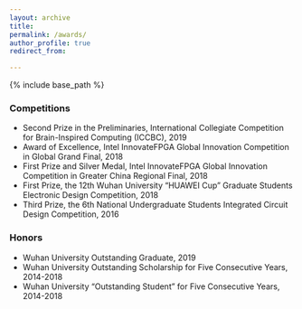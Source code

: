 ```yaml
---
layout: archive
title: 
permalink: /awards/
author_profile: true
redirect_from:

---
```


{% include base_path %}

### Competitions 
* Second Prize in the Preliminaries, International Collegiate Competition for Brain-Inspired Computing (ICCBC), 2019
* Award of Excellence, Intel InnovateFPGA Global Innovation Competition in Global Grand Final, 2018
* First Prize and Silver Medal, Intel InnovateFPGA Global Innovation Competition in Greater China Regional Final, 2018
* First Prize, the 12th Wuhan University “HUAWEI Cup” Graduate Students Electronic Design Competition, 2018
* Third Prize, the 6th National Undergraduate Students Integrated Circuit Design Competition, 2016


### Honors 
* Wuhan University Outstanding Graduate, 2019
* Wuhan University Outstanding Scholarship for Five Consecutive Years, 2014-2018
* Wuhan University “Outstanding Student” for Five Consecutive Years, 2014-2018
